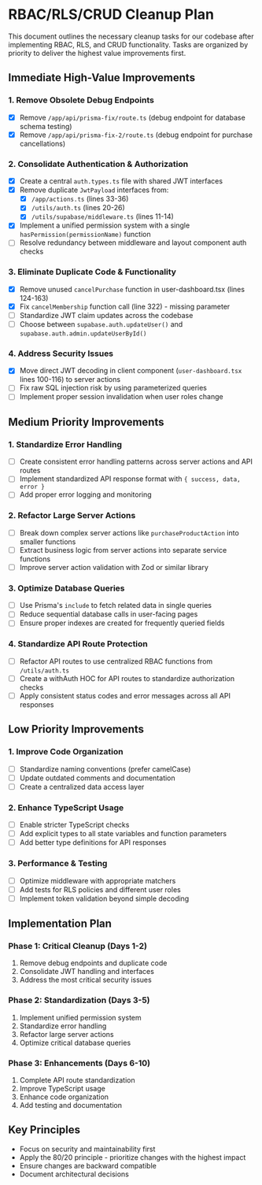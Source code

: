 # RBAC/RLS/CRUD Cleanup Plan

This document outlines the necessary cleanup tasks for our codebase after implementing RBAC, RLS, and CRUD functionality. Tasks are organized by priority to deliver the highest value improvements first.

## Immediate High-Value Improvements

### 1. Remove Obsolete Debug Endpoints
- [x] Remove `/app/api/prisma-fix/route.ts` (debug endpoint for database schema testing)
- [x] Remove `/app/api/prisma-fix-2/route.ts` (debug endpoint for purchase cancellations)

### 2. Consolidate Authentication & Authorization
- [x] Create a central `auth.types.ts` file with shared JWT interfaces
- [x] Remove duplicate `JwtPayload` interfaces from:
  - [x] `/app/actions.ts` (lines 33-36)
  - [x] `/utils/auth.ts` (lines 20-26)
  - [x] `/utils/supabase/middleware.ts` (lines 11-14)
- [x] Implement a unified permission system with a single `hasPermission(permissionName)` function
- [ ] Resolve redundancy between middleware and layout component auth checks

### 3. Eliminate Duplicate Code & Functionality
- [x] Remove unused `cancelPurchase` function in user-dashboard.tsx (lines 124-163)
- [x] Fix `cancelMembership` function call (line 322) - missing parameter
- [ ] Standardize JWT claim updates across the codebase
- [ ] Choose between `supabase.auth.updateUser()` and `supabase.auth.admin.updateUserById()`

### 4. Address Security Issues
- [x] Move direct JWT decoding in client component (`user-dashboard.tsx` lines 100-116) to server actions
- [ ] Fix raw SQL injection risk by using parameterized queries
- [ ] Implement proper session invalidation when user roles change

## Medium Priority Improvements

### 1. Standardize Error Handling
- [ ] Create consistent error handling patterns across server actions and API routes
- [ ] Implement standardized API response format with `{ success, data, error }`
- [ ] Add proper error logging and monitoring

### 2. Refactor Large Server Actions
- [ ] Break down complex server actions like `purchaseProductAction` into smaller functions
- [ ] Extract business logic from server actions into separate service functions
- [ ] Improve server action validation with Zod or similar library

### 3. Optimize Database Queries
- [ ] Use Prisma's `include` to fetch related data in single queries
- [ ] Reduce sequential database calls in user-facing pages
- [ ] Ensure proper indexes are created for frequently queried fields

### 4. Standardize API Route Protection
- [ ] Refactor API routes to use centralized RBAC functions from `/utils/auth.ts`
- [ ] Create a withAuth HOC for API routes to standardize authorization checks
- [ ] Apply consistent status codes and error messages across all API responses

## Low Priority Improvements

### 1. Improve Code Organization
- [ ] Standardize naming conventions (prefer camelCase)
- [ ] Update outdated comments and documentation
- [ ] Create a centralized data access layer

### 2. Enhance TypeScript Usage
- [ ] Enable stricter TypeScript checks
- [ ] Add explicit types to all state variables and function parameters
- [ ] Add better type definitions for API responses

### 3. Performance & Testing
- [ ] Optimize middleware with appropriate matchers
- [ ] Add tests for RLS policies and different user roles
- [ ] Implement token validation beyond simple decoding

## Implementation Plan

### Phase 1: Critical Cleanup (Days 1-2)
1. Remove debug endpoints and duplicate code
2. Consolidate JWT handling and interfaces
3. Address the most critical security issues

### Phase 2: Standardization (Days 3-5)
1. Implement unified permission system
2. Standardize error handling
3. Refactor large server actions
4. Optimize critical database queries

### Phase 3: Enhancements (Days 6-10)
1. Complete API route standardization
2. Improve TypeScript usage
3. Enhance code organization
4. Add testing and documentation

## Key Principles
- Focus on security and maintainability first
- Apply the 80/20 principle - prioritize changes with the highest impact
- Ensure changes are backward compatible
- Document architectural decisions